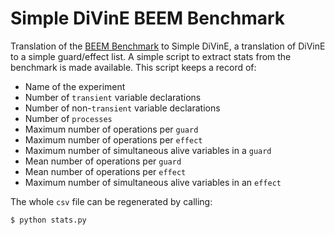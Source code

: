 # Simple DiVinE BEEM Benchmark

Translation of the [BEEM Benchmark][1]  to Simple DiVinE, a translation of DiVinE to a simple guard/effect list. A simple script to extract stats from the benchmark is made available. This script keeps a record of:

- Name of the experiment
- Number of `transient` variable declarations
- Number of non-`transient` variable declarations
- Number of `processes`
- Maximum number of operations per `guard`
- Maximum number of operations per `effect`
- Maximum number of simultaneous alive variables in a `guard`
- Mean number of operations per `guard`
- Mean number of operations per `effect`
- Maximum number of simultaneous alive variables in an `effect`

The whole `csv` file can be regenerated by calling:

```bash
$ python stats.py
```



[1 ]: https://github.com/plug-obp/beem-benchmark
